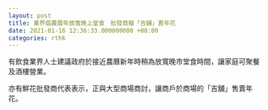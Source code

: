 ```yaml
---
layout: post
title: 業界倡農曆年放寬晚上堂食　批發商擬「吉舖」賣年花
date: 2021-01-16 12:36:33.000000000 +08:00
categories: rthk
---
```


有飲食業界人士建議政府於接近農曆新年時稍為放寬晚巿堂食時間，讓家庭可聚餐及酒樓營業。

亦有鮮花批發商代表表示，正與大型商場商討，讓商戶於商場的「吉舖」售賣年花。

